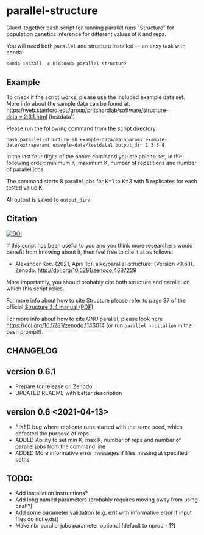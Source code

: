 # parallel-structure

Glued-together bash script for running parallel runs "Structure" for population genetics inference for different values of `K` and reps.

You will need both `parallel` and structure installed — an easy task with conda:

```
conda install -c bioconda parallel structure
```

## Example

To check if the script works, please use the included example data set. More info about the sample data can be found at: https://web.stanford.edu/group/pritchardlab/software/structure-data_v.2.3.1.html (testdata1)

Please run the following command from the script directory:

```
bash parallel-structure.sh example-data/mainparams example-data/extraparams example-data/testdata1 output_dir 1 3 5 8
```

In the last four digits of the above command you are able to set, in the following order: minimum K, maximum K, number of repetitions and number of parallel jobs. 

The command starts 8 parallel jobs for K=1 to K=3 with 5 replicates for each tested value K.

All  output is saved to `output_dir/`

## Citation

[![DOI](https://zenodo.org/badge/125206866.svg)](https://zenodo.org/badge/latestdoi/125206866)

If this script has been useful to you and you think more researchers would benefit from knowing about it, then feel free to cite it at as follows: 

* Alexander Koc. (2021, April 16). alkc/parallel-structure: (Version v0.6.1). Zenodo. http://doi.org/10.5281/zenodo.4697229

More importantly, you should probably cite both structure and parallel on which this script relies.

For more info about how to cite Structure please refer to page 37 of the official [Structure 3.4 manual (PDF)](https://web.stanford.edu/group/pritchardlab/structure_software/release_versions/v2.3.4/structure_doc.pdf)

For more info about how to cite GNU parallel, please look here https://doi.org/10.5281/zenodo.1146014 (or run `parallel --citation` in the bash prompt!).

## CHANGELOG

## version 0.6.1

* Prepare for release on Zenodo
* UPDATED README with better description

##  version 0.6 <2021-04-13>

* FIXED bug where replicate runs started with the same seed, which defeated the purpose of reps.
* ADDED Ability to set min K, max K, number of reps and number of parallel jobs from the command line
* ADDED More informative error messages if files missing at specified paths  

## TODO:

* Add installation instructions?
* Add long named parameters (probably requires moving away from using bash?)
* Add some parameter validation (e.g. exit with informative error if input files do not exist)
* Make nbr parallel jobs parameter optional (default to nproc - 1?)
 

